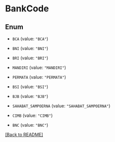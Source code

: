 # BankCode

## Enum


* `BCA` (value: `"BCA"`)

* `BNI` (value: `"BNI"`)

* `BRI` (value: `"BRI"`)

* `MANDIRI` (value: `"MANDIRI"`)

* `PERMATA` (value: `"PERMATA"`)

* `BSI` (value: `"BSI"`)

* `BJB` (value: `"BJB"`)

* `SAHABAT_SAMPOERNA` (value: `"SAHABAT_SAMPOERNA"`)

* `CIMB` (value: `"CIMB"`)

* `BNC` (value: `"BNC"`)


[[Back to README]](../../README.md)


